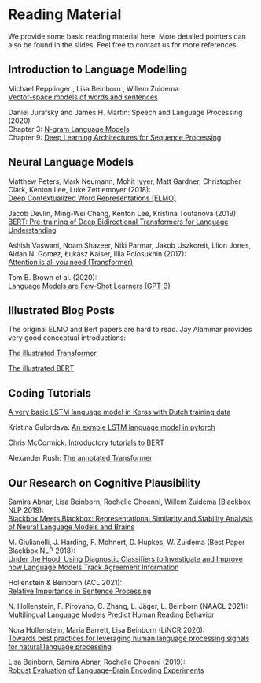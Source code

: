 # Reading Material

We provide some basic reading material here. More detailed pointers can also be found in the slides. Feel free to contact us for more references. 

## Introduction to Language Modelling

Michael Repplinger , Lisa Beinborn , Willem Zuidema: <br>
[Vector-space models of words and sentences](http://www.nieuwarchief.nl/serie5/pdf/naw5-2018-19-3-167.pdf)

Daniel Jurafsky and James H. Martin: Speech and Language Processing (2020)  <br>
Chapter 3: [N-gram Language Models](https://web.stanford.edu/~jurafsky/slp3/3.pdf) <br>
Chapter 9: [Deep Learning Architectures for Sequence Processing](https://web.stanford.edu/~jurafsky/slp3/9.pdf)  <br>


## Neural Language Models
Matthew Peters, Mark Neumann, Mohit Iyyer, Matt Gardner, Christopher Clark, Kenton Lee, Luke Zettlemoyer (2018): <br>
[Deep Contextualized Word Representations (ELMO)](https://www.aclweb.org/anthology/N18-1202/)

Jacob Devlin, Ming-Wei Chang, Kenton Lee, Kristina Toutanova (2019): <br>
[BERT: Pre-training of Deep Bidirectional Transformers for Language Understanding](https://www.aclweb.org/anthology/N19-1423/)

Ashish Vaswani, Noam Shazeer, Niki Parmar, Jakob Uszkoreit, Llion Jones, Aidan N. Gomez, Łukasz Kaiser, Illia Polosukhin (2017): <br>
[Attention is all you need (Transformer)](https://papers.nips.cc/paper/2017/file/3f5ee243547dee91fbd053c1c4a845aa-Paper.pdf)

Tom B. Brown et al. (2020): <br>
[Language Models are Few-Shot Learners (GPT-3)](https://arxiv.org/abs/2005.14165)

## Illustrated Blog Posts
The original ELMO and Bert papers are hard to read. Jay Alammar provides very good conceptual introductions: 

[The illustrated Transformer](https://jalammar.github.io/illustrated-transformer/)

[The illustrated BERT](http://jalammar.github.io/illustrated-bert/)


## Coding Tutorials
[A very basic  LSTM language model in Keras with Dutch training data](https://github.com/beinborn/ESSLLI2021/tree/main/code/lstm_example)

Kristina Gulordava: [An exmple LSTM language model in pytorch](https://github.com/facebookresearch/colorlessgreenRNNs/blob/master/src/language_models/model.py)

Chris McCormick: [Introductory tutorials to BERT](https://mccormickml.com/tutorials/)

Alexander Rush: [The annotated Transformer](https://nlp.seas.harvard.edu/2018/04/03/attention.html)

## Our Research on Cognitive Plausibility

Samira Abnar, Lisa Beinborn, Rochelle Choenni, Willem Zuidema (Blackbox NLP 2019): <br>
[Blackbox Meets Blackbox: Representational Similarity and Stability Analysis of Neural Language Models and Brains](https://www.aclweb.org/anthology/W19-4820.pdf)

M. Giulianelli, J. Harding, F. Mohnert, D. Hupkes, W. Zuidema (Best Paper Blackbox NLP 2018): <br>
[Under the Hood: Using Diagnostic Classifiers to Investigate and Improve how Language Models Track Agreement Information]()

Hollenstein & Beinborn (ACL 2021): <br>
[Relative Importance in Sentence Processing](https://arxiv.org/abs/2106.03471)

N. Hollenstein, F. Pirovano, C. Zhang, L. Jäger, L. Beinborn (NAACL 2021): <br>
[Multilingual Language Models Predict Human Reading Behavior](https://www.aclweb.org/anthology/2021.naacl-main.10.pdf)

Nora Hollenstein, Maria Barrett, Lisa Beinborn (LiNCR 2020): <br>
[Towards best practices for leveraging human language processing signals for natural language processing](https://aclanthology.org/2020.lincr-1.3/)

Lisa Beinborn, Samira Abnar, Rochelle Choenni (2019):<br>
[Robust Evaluation of Language–Brain Encoding Experiments](https://arxiv.org/abs/1904.02547)

